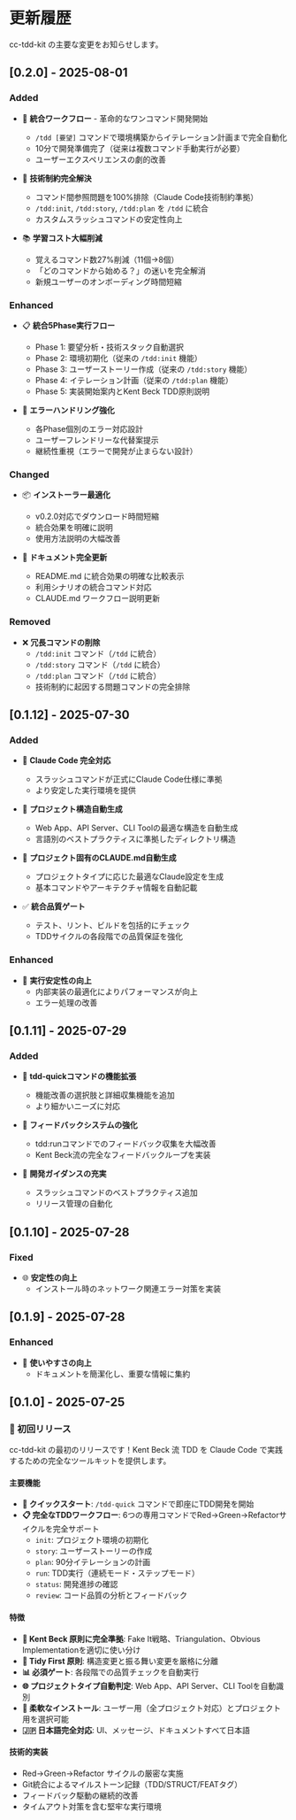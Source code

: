 # 更新履歴

cc-tdd-kit の主要な変更をお知らせします。

## [0.2.0] - 2025-08-01

### Added

- 🚀 **統合ワークフロー** - 革命的なワンコマンド開発開始
  - `/tdd [要望]` コマンドで環境構築からイテレーション計画まで完全自動化
  - 10分で開発準備完了（従来は複数コマンド手動実行が必要）
  - ユーザーエクスペリエンスの劇的改善

- 🔧 **技術制約完全解決**
  - コマンド間参照問題を100%排除（Claude Code技術制約準拠）
  - `/tdd:init`, `/tdd:story`, `/tdd:plan` を `/tdd` に統合
  - カスタムスラッシュコマンドの安定性向上

- 📚 **学習コスト大幅削減**
  - 覚えるコマンド数27%削減（11個→8個）
  - 「どのコマンドから始める？」の迷いを完全解消
  - 新規ユーザーのオンボーディング時間短縮

### Enhanced

- 📋 **統合5Phase実行フロー**
  - Phase 1: 要望分析・技術スタック自動選択
  - Phase 2: 環境初期化（従来の `/tdd:init` 機能）
  - Phase 3: ユーザーストーリー作成（従来の `/tdd:story` 機能）
  - Phase 4: イテレーション計画（従来の `/tdd:plan` 機能）
  - Phase 5: 実装開始案内とKent Beck TDD原則説明

- 🎯 **エラーハンドリング強化**
  - 各Phase個別のエラー対応設計
  - ユーザーフレンドリーな代替案提示
  - 継続性重視（エラーで開発が止まらない設計）

### Changed

- 📦 **インストーラー最適化**
  - v0.2.0対応でダウンロード時間短縮
  - 統合効果を明確に説明
  - 使用方法説明の大幅改善

- 📖 **ドキュメント完全更新**
  - README.md に統合効果の明確な比較表示
  - 利用シナリオの統合コマンド対応
  - CLAUDE.md ワークフロー説明更新

### Removed

- ❌ **冗長コマンドの削除**
  - `/tdd:init` コマンド（`/tdd` に統合）
  - `/tdd:story` コマンド（`/tdd` に統合）
  - `/tdd:plan` コマンド（`/tdd` に統合）
  - 技術制約に起因する問題コマンドの完全排除

## [0.1.12] - 2025-07-30

### Added

- 🚀 **Claude Code 完全対応**
  - スラッシュコマンドが正式にClaude Code仕様に準拠
  - より安定した実行環境を提供

- 📁 **プロジェクト構造自動生成**
  - Web App、API Server、CLI Toolの最適な構造を自動生成
  - 言語別のベストプラクティスに準拠したディレクトリ構造

- 📝 **プロジェクト固有のCLAUDE.md自動生成**
  - プロジェクトタイプに応じた最適なClaude設定を生成
  - 基本コマンドやアーキテクチャ情報を自動記載

- ✅ **統合品質ゲート**
  - テスト、リント、ビルドを包括的にチェック
  - TDDサイクルの各段階での品質保証を強化

### Enhanced

- 🔧 **実行安定性の向上**
  - 内部実装の最適化によりパフォーマンスが向上
  - エラー処理の改善

## [0.1.11] - 2025-07-29

### Added

- 🎯 **tdd-quickコマンドの機能拡張**
  - 機能改善の選択肢と詳細収集機能を追加
  - より細かいニーズに対応

- 💬 **フィードバックシステムの強化**
  - tdd:runコマンドでのフィードバック収集を大幅改善
  - Kent Beck流の完全なフィードバックループを実装

- 📜 **開発ガイダンスの充実**
  - スラッシュコマンドのベストプラクティス追加
  - リリース管理の自動化

## [0.1.10] - 2025-07-28

### Fixed

- 🌐 **安定性の向上**
  - インストール時のネットワーク関連エラー対策を実装

## [0.1.9] - 2025-07-28

### Enhanced

- 📄 **使いやすさの向上**
  - ドキュメントを簡潔化し、重要な情報に集約

## [0.1.0] - 2025-07-25

### 🎉 初回リリース

cc-tdd-kit の最初のリリースです！Kent Beck 流 TDD を Claude Code で実践するための完全なツールキットを提供します。

#### 主要機能

- **🚀 クイックスタート**: `/tdd-quick` コマンドで即座にTDD開発を開始
- **📋 完全なTDDワークフロー**: 6つの専用コマンドでRed→Green→Refactorサイクルを完全サポート
  - `init`: プロジェクト環境の初期化
  - `story`: ユーザーストーリーの作成
  - `plan`: 90分イテレーションの計画
  - `run`: TDD実行（連続モード・ステップモード）
  - `status`: 開発進捗の確認
  - `review`: コード品質の分析とフィードバック

#### 特徴

- **🎯 Kent Beck 原則に完全準拠**: Fake It戦略、Triangulation、Obvious Implementationを適切に使い分け
- **🔄 Tidy First 原則**: 構造変更と振る舞い変更を厳格に分離
- **📊 必須ゲート**: 各段階での品質チェックを自動実行
- **🌐 プロジェクトタイプ自動判定**: Web App、API Server、CLI Toolを自動識別
- **📱 柔軟なインストール**: ユーザー用（全プロジェクト対応）とプロジェクト用を選択可能
- **🇯🇵 日本語完全対応**: UI、メッセージ、ドキュメントすべて日本語

#### 技術的実装

- Red→Green→Refactor サイクルの厳密な実施
- Git統合によるマイルストーン記録（TDD/STRUCT/FEATタグ）
- フィードバック駆動の継続的改善
- タイムアウト対策を含む堅牢な実行環境
